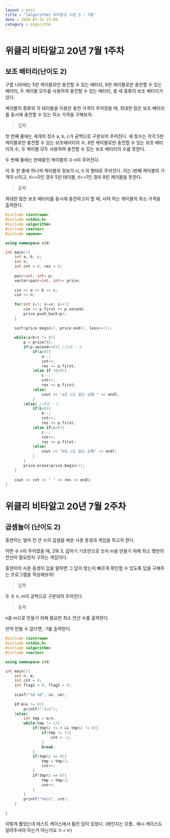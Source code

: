 ```yaml
---
layout : post
title : "[Algorithm] 비타알고 시즌 3 : 7월"
date : 2020-07-15 15:00
category : algorithm
---
```



# 위클리 비타알고 20년 7월 1주차

## 보조 배터리(난이도 2)

구름 나라에는 5핀 케이블로만 충전할 수 있는 배터리, 8핀 케이블로만 충전할 수 있는 배터리, 두 케이블 모두를 사용하여 충전할 수 있는 배터리, 총 세 종류의 보조 배터리가 있다.

케이블의 종류와 각 테이블을 이용한 충전 가격이 주어졌을 때, 최대한 많은 보조 배터리를 동시에 충전할 수 있는 최소 가격을 구해보자.

> 입력

첫 번째 줄에는 세개의 정수 a, b, c가 공백으로 구분되어 주어진다. 세 정수는 각각 5핀 케이블로만 충전할 수 있는 보조배러티의 수, 8핀 케이블로만 충전할 수 있는 보조 배터리의 수, 두 케이블 모두 사용하여 충전할 수 있는 보조 배터리의 수를 뜻한다.

두 번째 줄에는 판매중인 케이블의 수 n이 주어진다.

이 후 한 줄에 하나씩 케이블의 정보가 ci, ti 의 형태로 주어진다. 이는 i번째 케이블의 가격이 ci이고, ti==0인 경우 5핀 테이블, ti==1인 경우 8핀 케이블을 뜻한다.

> 출력

최대한 많은 보조 배터리를 동시에 충전하고자 할 때, 사야 하는 케이블의 최소 가격을 출력한다.

```c++
#include <iostream>
#include <stdio.h>
#include <algorithm>
#include <vector>
#include <queue>

using namespace std;

int main(){
    int a, b, c;
    int n;
    int cnt = 0, res = 0;
    
    pair<int, int> p;
    vector<pair<int, int>> price;
    
    cin >> a >> b >> c;
    cin >> n;
    
    for(int i=1; i<=n; i++){
        cin >> p.first >> p.second;
        price.push_back(p);
    }
    
    sort(price.begin(), price.end(), less<>());
        
    while(a+b+c != 0){
        p = price[0];
        if(p.second==0){ //5핀 - a
            if(a>0){
                a--;
                cnt++;
                res += p.first;
            }else if (c>0){
                c--;
                cnt++;
                res += p.first;
            }else{
                cout << "a도 c도 없는 상황 " << endl;
            }
        }else{ //8핀 - c
            if(b>0){
                b--;
                cnt++;
                res += p.first;
            }else if(c>0){
                c--;
                cnt++;
                res += p.first;
            }else{
                cout << "b도 c도 없는 상황" << endl;
            }
        }
        price.erase(price.begin());
    }
    
    cout << cnt << " " << res << endl;
}
```


# 위클리 비타알고 20년 7월 2주차

## 곱셈놀이 (난이도 2)

홍현이는 얼마 전 큰 수의 곱셈을 배운 사촌 동생과 게임을 하고자 한다.

어떤 수 n이 주어졌을 때, 2와 3, 곱하기 기호만으로 숫자 m을 만들기 위해 최소 몇번의 연산이 필요한지 구하는 게임이다.

홍현이의 사촌 동생이 답을 말하면 그 답이 맞는지 빠르게 확인할 수 있도록 답을 구해주는 프로그램을 작성해보자!

> 입력

두 수 n, m이 공백으로 구분되어 주어진다.

> 출력

n을 m으로 만들기 위해 필요한 최소 연산 수를 출력한다.

만약 만들 수 없다면, -1를 출력한다.

```c++
#include <iostream>
#include <stdio.h>
#include <algorithm>
#include <vector>

using namespace std;

int main(){
    int n, m;
    int cnt = 0;
    int flag1 = 0, flag2 = 0;
    
    scanf("%d %d", &n, &m);
    
    if(m%n != 0){
        printf("-1\n");
    }else{
        int tmp = m/n;
        while(tmp != 1){
            if(tmp%2 != 0 && tmp%3 != 0){
                if(tmp != 1){
                    cnt = -1;
                }
                break;
            }
            if(tmp%2 == 0){
                tmp = tmp/2;
                cnt++;
            }
            if(tmp%3 == 0){
                tmp = tmp/3;
                cnt++;
            }
        }
        printf("%d\n", cnt);
    }
    
}
```

이렇게 풀었는데 테스트 케이스에서 틀린 답이 있었다. (왜인지는 모름.. 예시 케이스도 알려주셔야 하는거 아닌가요 ㅇㅅㅠ)

